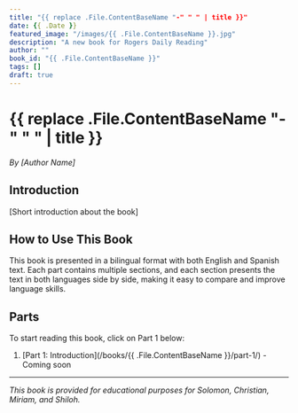 ```yaml
---
title: "{{ replace .File.ContentBaseName "-" " " | title }}"
date: {{ .Date }}
featured_image: "/images/{{ .File.ContentBaseName }}.jpg"
description: "A new book for Rogers Daily Reading"
author: ""
book_id: "{{ .File.ContentBaseName }}"
tags: []
draft: true
---
```


# {{ replace .File.ContentBaseName "-" " " | title }}

*By [Author Name]*

## Introduction

[Short introduction about the book]

## How to Use This Book

This book is presented in a bilingual format with both English and Spanish text. Each part contains multiple sections, and each section presents the text in both languages side by side, making it easy to compare and improve language skills.

## Parts

To start reading this book, click on Part 1 below:

1. [Part 1: Introduction](/books/{{ .File.ContentBaseName }}/part-1/) - Coming soon

---

*This book is provided for educational purposes for Solomon, Christian, Miriam, and Shiloh.*